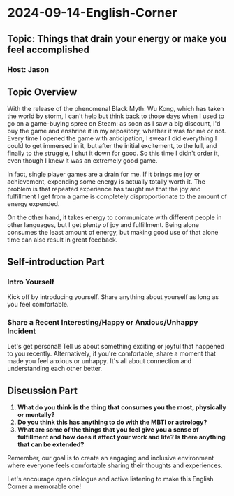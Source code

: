 # 2024-09-14-English-Corner
## Topic: Things that drain your energy or make you feel accomplished
### Host: Jason

## Topic Overview

With the release of the phenomenal Black Myth: Wu Kong, which has taken the world by storm, I can't help but think back to those days when I used to go on a game-buying spree on Steam: as soon as I saw a big discount, I'd buy the game and enshrine it in my repository, whether it was for me or not. Every time I opened the game with anticipation, I swear I did everything I could to get immersed in it, but after the initial excitement, to the lull, and finally to the struggle, I shut it down for good. So this time I didn't order it, even though I knew it was an extremely good game.

In fact, single player games are a drain for me. If it brings me joy or achievement, expending some energy is actually totally worth it. The problem is that repeated experience has taught me that the joy and fulfillment I get from a game is completely disproportionate to the amount of energy expended.

On the other hand, it takes energy to communicate with different people in other languages, but I get plenty of joy and fulfillment. Being alone consumes the least amount of energy, but making good use of that alone time can also result in great feedback.

## Self-introduction Part

### Intro Yourself
Kick off by introducing yourself. Share anything about yourself as long as you feel comfortable.

### Share a Recent Interesting/Happy or Anxious/Unhappy Incident
Let's get personal! Tell us about something exciting or joyful that happened to you recently. Alternatively, if you're comfortable, share a moment that made you feel anxious or unhappy. It's all about connection and understanding each other better.

## Discussion Part

1. **What do you think is the thing that consumes you the most, physically or mentally?**
2. **Do you think this has anything to do with the MBTI or astrology?**
3. **What are some of the things that you feel give you a sense of fulfillment and how does it affect your work and life? Is there anything that can be extended?**

Remember, our goal is to create an engaging and inclusive environment where everyone feels comfortable sharing their thoughts and experiences.

Let's encourage open dialogue and active listening to make this English Corner a memorable one!

